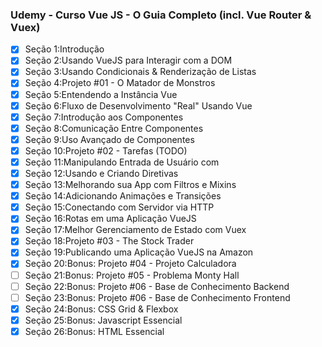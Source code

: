 ### Udemy - Curso Vue JS - O Guia Completo (incl. Vue Router & Vuex)

- [x] Seção 1:Introdução
- [x] Seção 2:Usando VueJS para Interagir com a DOM
- [x] Seção 3:Usando Condicionais & Renderização de Listas
- [x] Seção 4:Projeto #01 - O Matador de Monstros
- [x] Seção 5:Entendendo a Instância Vue
- [x] Seção 6:Fluxo de Desenvolvimento "Real" Usando Vue
- [x] Seção 7:Introdução aos Componentes
- [x] Seção 8:Comunicação Entre Componentes
- [x] Seção 9:Uso Avançado de Componentes
- [x] Seção 10:Projeto #02 - Tarefas (TODO)
- [x] Seção 11:Manipulando Entrada de Usuário com
- [x] Seção 12:Usando e Criando Diretivas
- [x] Seção 13:Melhorando sua App com Filtros e Mixins
- [x] Seção 14:Adicionando Animações e Transições
- [x] Seção 15:Conectando com Servidor via HTTP
- [x] Seção 16:Rotas em uma Aplicação VueJS
- [x] Seção 17:Melhor Gerenciamento de Estado com Vuex
- [x] Seção 18:Projeto #03 - The Stock Trader
- [x] Seção 19:Publicando uma Aplicação VueJS na Amazon
- [x] Seção 20:Bonus: Projeto #04 - Projeto Calculadora
- [ ] Seção 21:Bonus: Projeto #05 - Problema Monty Hall
- [ ] Seção 22:Bonus: Projeto #06 - Base de Conhecimento Backend
- [ ] Seção 23:Bonus: Projeto #06 - Base de Conhecimento Frontend
- [x] Seção 24:Bonus: CSS Grid & Flexbox
- [x] Seção 25:Bonus: Javascript Essencial
- [x] Seção 26:Bonus: HTML Essencial
